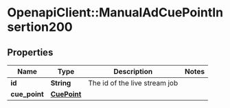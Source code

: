 # OpenapiClient::ManualAdCuePointInsertion200

## Properties
Name | Type | Description | Notes
------------ | ------------- | ------------- | -------------
**id** | **String** | The id of the live stream job | 
**cue_point** | [**CuePoint**](CuePoint.md) |  | 


